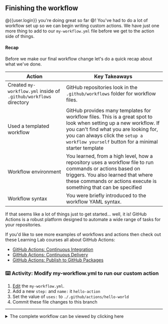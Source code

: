 ## Finishing the workflow

@{{user.login}} you're doing great so far 😄! You've had to do a lot of workflow set up so we can begin writing custom actions. We have just one more thing to add to our `my-workflow.yml` file before we get to the action side of things.

#### Recap

Before we make our final workflow change let's do a quick recap about what we've done.

| Action                                                            | Key Takeaways                                                                                                                                                                                                                                          |
| ----------------------------------------------------------------- | ------------------------------------------------------------------------------------------------------------------------------------------------------------------------------------------------------------------------------------------------------ |
| Created `my-workflow.yml` inside of `.github/workflows` directory | GitHub repositories look in the `.github/workflows` folder for workflow files.                                                                                                                                                                         |
| Used a templated workflow                                         | GitHub provides many templates for workflow files. This is a great spot to look when setting up a new workflow. If you can't find what you are looking for, you can always click the `setup a workflow yourself` button for a minimal starter template |
| Workflow environment                                              | You learned, from a high level, how a repository uses a workflow file to run commands or actions based on triggers. You also learned that where these commands or actions execute is something that can be specified                                   |
| Workflow syntax                                                   | You were briefly introduced to the workflow YAML syntax.                                                                                                                                                                                               |

If that seems like a lot of things just to get started... well, it is! GitHub Actions is a robust platform designed to automate a wide range of tasks for your repositories.

If you'd like to see more examples of workflows and actions then check out these Learning Lab courses all about GitHub Actions:

- [GitHub Actions: Continuous Integration](https://lab.github.com/githubtraining/github-actions:-continuous-integration)
- [GitHub Actions: Continuous Delivery](https://lab.github.com/githubtraining/github-actions:-continuous-delivery)
- [GitHub Actions: Publish to GitHub Packages](https://lab.github.com/githubtraining/github-actions:-publish-to-github-packages)

### :keyboard: Activity: Modify my-workflow.yml to run our custom action

1. [Edit]({{workflowFile}}) the `my-workflow.yml`.
1. Add a new `step:` and `name:` it `hello-action`
1. Set the value of `uses:` to `./.github/actions/hello-world`
1. Commit these file changes to this branch

---

<details><summary>The complete workflow can be viewed by clicking here</summary>

```yaml
name: Docker Actions

on: [push]

jobs:
  action:
    runs-on: ubuntu-latest

    steps:
      - uses: actions/checkout@v1

      - name: hello-action
        uses: ./.github/actions/hello-world
```

</details>
